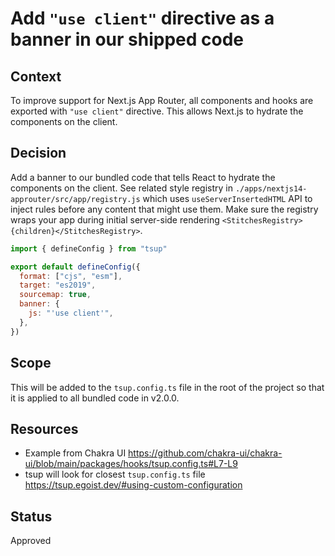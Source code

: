 # Add `"use client"` directive as a banner in our shipped code

## Context

To improve support for Next.js App Router, all components and hooks are exported with `"use client"` directive. This allows Next.js to hydrate the components on the client.

## Decision

Add a banner to our bundled code that tells React to hydrate the components on the client. See related style registry in `./apps/nextjs14-approuter/src/app/registry.js` which uses `useServerInsertedHTML` API to inject rules before any content that might use them. Make sure the registry wraps your app during initial server-side rendering `<StitchesRegistry>{children}</StitchesRegistry>`.

```javascript
import { defineConfig } from "tsup"

export default defineConfig({
  format: ["cjs", "esm"],
  target: "es2019",
  sourcemap: true,
  banner: {
    js: "'use client'",
  },
})
```

## Scope

This will be added to the `tsup.config.ts` file in the root of the project so that it is applied to all bundled code in v2.0.0.

## Resources

- Example from Chakra UI https://github.com/chakra-ui/chakra-ui/blob/main/packages/hooks/tsup.config.ts#L7-L9
- tsup will look for closest `tsup.config.ts` file https://tsup.egoist.dev/#using-custom-configuration

## Status

Approved